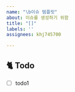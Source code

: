 ```yaml
---
name: "\b이슈 템플릿"
about: 이슈를 생성하기 위함
title: "[]"
labels: ''
assignees: khj745700

---
```


## 🐈 Todo

<!-- 무엇을 할 것인가를 체크박스로 만들고 작업이 끝날 때마다 체크하면서 진행 -->

- [ ] todo1
